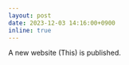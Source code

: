 ```yaml
---
layout: post
date: 2023-12-03 14:16:00+0900
inline: true
---
```


A new website (This) is published.
